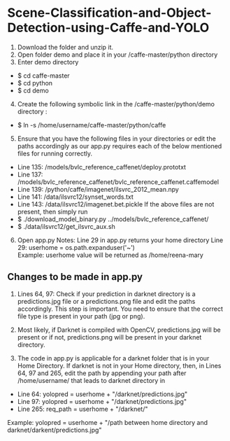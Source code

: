 # Scene-Classification-and-Object-Detection-using-Caffe-and-YOLO
1) Download the folder and unzip it.
2) Open folder demo and place it in your /caffe-master/python directory
3) Enter demo directory
- $ cd caffe-master
- $ cd python
- $ cd demo
4) Create the following symbolic link in the  /caffe-master/python/demo directory :
- $ ln -s /home/username/caffe-master/python/caffe
5) Ensure that you have the following files in your directories or edit the paths accordingly as our app.py requires each of the below mentioned files for running correctly.
- Line 135: /models/bvlc_reference_caffenet/deploy.prototxt
- Line 137: /models/bvlc_reference_caffenet/bvlc_reference_caffenet.caffemodel
- Line 139: /python/caffe/imagenet/ilsvrc_2012_mean.npy
- Line 141: /data/ilsvrc12/synset_words.txt
- Line 143: /data/ilsvrc12/imagenet.bet.pickle
If the above files are not present, then simply run
- $ ./download_model_binary.py ../models/bvlc_reference_caffenet/
- $ ./data/ilsvrc12/get_ilsvrc_aux.sh
6) Open app.py
Notes:
Line 29 in app.py returns your home directory
Line 29: userhome = os.path.expanduser('~')    
Example: userhome value will be returned as /home/reena-mary

## Changes to be made in app.py
1) Lines 64, 97: Check if your prediction in darknet directory is a predictions.jpg file or a predictions.png file and edit the paths accordingly. This step is important. You need to ensure that the correct file type is present in your path (jpg or png).

2) Most likely, if Darknet is compiled with OpenCV, predictions.jpg will be present or if not,  predictions.png will be present in your darknet directory.

3) The code in app.py is applicable for a darknet folder that is in your Home Directory. If darknet is not in your Home directory, then, in Lines 64, 97 and 265, edit the path by appending your path after /home/username/ that leads to darknet directory in
- Line 64:  yolopred = userhome + "/darknet/predictions.jpg"
- Line 97:  yolopred = userhome + "/darknet/predictions.jpg"
- Line 265: req_path = userhome + "/darknet/"

 Example: yolopred = userhome + "/path between home directory and darknet/darkent/predictions.jpg"


